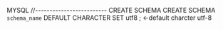 MYSQL 
//-------------------------
CREATE SCHEMA
CREATE SCHEMA `schema_name` DEFAULT CHARACTER SET utf8 ; <-default charcter utf-8

